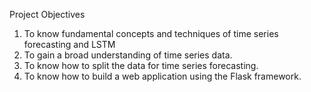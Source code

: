 Project Objectives

1. To know fundamental concepts and techniques of time series forecasting and LSTM
2. To gain a broad understanding of time series data.
3. To know how to split the data for time series forecasting.
4. To know how to build a web application using the Flask framework.
